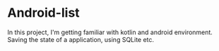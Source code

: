 # Android-list
In this project, I'm getting familiar with kotlin and android environment. Saving the state of a application, using SQLite etc.